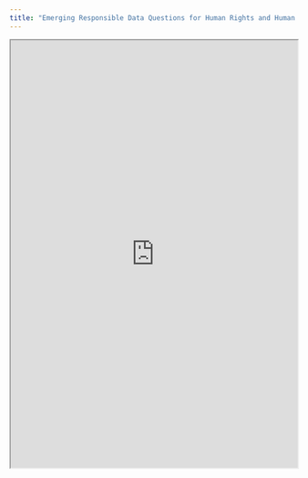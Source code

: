 ```yaml
---
title: "Emerging Responsible Data Questions for Human Rights and Human Security"
---
```



<iframe height="750" width="100%" src="https://ewelton.github.io/ktest/wiki.html#Emerging%20Responsible%20Data%20Questions%20for%20Human%20Rights%20and%20Human%20Security"></iframe>
